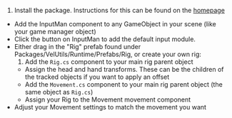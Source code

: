 1. Install the package. Instructions for this can be found on the [homepage](../index.md)
 - Add the InputMan component to any GameObject in your scene (like your game manager object)
 - Click the button on InputMan to add the default input module.
 - Either drag in the "Rig" prefab found under Packages/VelUtils/Runtime/Prefabs/Rig, or create your own rig:
     1. Add the `Rig.cs` component to your main rig parent object
     - Assign the head and hand transforms. These can be the children of the tracked objects if you want to apply an offset
     - Add the `Movement.cs` component to your main rig parent object (the same object as `Rig.cs`)
     - Assign your Rig to the Movement movement component
 - Adjust your Movement settings to match the movement you want